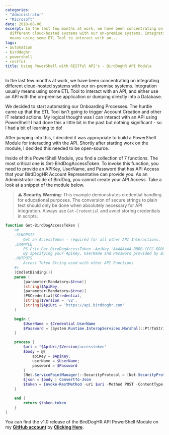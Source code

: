 ```yaml
---
categories:
- "Administrator"
- "Microsoft"
date: 2018-08-06
excerpt: In the last few months at work, we have been concentrating on integrating
  different cloud-hosted systems with our on-premise systems. Integration usually
  means using some ETL Tool to interact with an...
tags:
- automation
- birddoghr
- powershell
- restful
title: Using PowerShell with RESTful API's - BirdDogHR API Module
---
```


In the last few months at work, we have been concentrating on integrating different cloud-hosted systems with our on-premise systems. Integration usually means using some ETL Tool to interact with an API, and either use an API with the on-premise application or dumping directly into a Database.

We decided to start automating our Onboarding Processes. The hurdle came up that the ETL Tool isn't going to trigger Account Creation and other IT related actions. My logical thought was I can interact with an API using PowerShell! I had done this a little bit in the past but nothing significant - so I had a bit of learning to do!

<!--more-->

After jumping into this, I decided it was appropriate to build a PowerShell Module for interacting with the API. Shortly after starting work on the module, I decided this needed to be open-source.

Inside of this PowerShell Module, you find a collection of 7 functions. The most critical one is Get-BirdDogAccessToken. To invoke this function, you need to provide an APIKey, UserName, and Password that has API Access that your BirdDogHR Account Representative can provide you. As an Administrator inside of BirdDog, you cannot create your API Access. Take a look at a snippet of the module below.

> **⚠️ Security Warning**: This example demonstrates credential handling for educational purposes. The conversion of secure strings to plain text should only be done when absolutely necessary for API integration. Always use `Get-Credential` and avoid storing credentials in scripts.

```powershell
function Get-BirdDogAccessToken {
    <#
    .SYNOPSIS
        Get an AccessToken - required for all other API Interactions.
    .EXAMPLE
        PS C:\> Get-BirdDogAccessToken -ApiKey 'AAAAAAAA-BBBB-CCCC-DDDD-EEEEEEEEEEEE' -Credential (Get-Credential)
        By specifying your ApiKey, UserName and Password provided by BirdDog Account Rep you can get an AccessToken to interact with other API Functions
    .OUTPUTS
        Access Token String used with other API Functions
    #>
    [CmdletBinding()]
    param (
        [parameter(Mandatory=$true)]
        [string]$ApiKey,
        [parameter(Mandatory=$true)]
        [PSCredential]$Credential,
        [string]$Version = 'v2',
        [string]$ApiUri = 'https://api.birddoghr.com'
    )

    begin {
        $UserName = $Credential.UserName
        $Password = [System.Runtime.InteropServices.Marshal]::PtrToStringAuto([System.Runtime.InteropServices.Marshal]::SecureStringToBSTR($Credential.Password))
    }

    process {
        $uri = "$ApiUri/$Version/accesstoken"
        $body = @{
            apiKey = $ApiKey;
            userName = $UserName;
            password = $Password
        }
        [Net.ServicePointManager]::SecurityProtocol = [Net.SecurityProtocolType]::Tls12
        $json = $body | ConvertTo-Json
        $token = Invoke-RestMethod -uri $uri -Method POST -ContentType 'application/json' -body $json
    }

    end {
        return $token.token
    }
}
```

You can find the v1.0 release of the BirdDogHR API PowerShell Module on my **[GitHub account](https://github.com/mattgrif)** by **[Clicking Here](https://github.com/mattgrif/BirdDogHR-API-PowerShell-Module/tree/v1.0)**.
